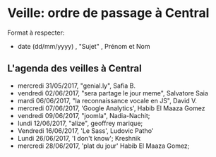 # Veille: ordre de passage à Central
Format à respecter:   
- date (dd/mm/yyyy)  , "Sujet" ,  Prénom et Nom

## L'agenda des veilles à Central  
- mercredi 31/05/2017, "genial.ly", Safia B.
- vendredi 02/06/2017, "sera partage le jour meme", Salvatore Saia
- mardi 06/06/2017, "la reconnaissance vocale en JS", David V.
- mercredi 07/06/2017, 'Google Analytics', Habib El Maaza Gomez
- vendredi 09/06/2017, "joomla", Nadia-Nachit;
- lundi 12/06/2017, "alize", geoffrey marique;
- Vendredi 16/06/2017, 'Le Sass', Ludovic Patho'
- Lundi 26/06/2017, 	'I don't know'; Kreshnik
- mercredi 28/06/2017, 'plat du jour' Habib El Maaza Gomez;
